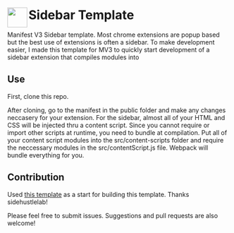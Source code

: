 # <img src="src/icons/icon_48.png" width="45" align="left"> Sidebar Template
Manifest V3 Sidebar template. Most chrome extensions are popup based but the best use of extensions is often a sidebar. To make development easier, I made this template for MV3 to quickly start development of a sidebar extension that compiles modules into 

## Use 
First, clone this repo. 

After cloning, go to the manifest in the public folder and make any changes neccasery for your extension. For the sidebar, almost all of your HTML and CSS will be injected thru a content script. Since you cannot require or import other scripts at runtime, you need to bundle at compilation. Put all of your content script modules into the src/content-scripts folder and require the neccessary modules in the src/contentScript.js file. Webpack will bundle everything for you. 

## Contribution
Used [this template](https://github.com/sidehustlelab/chrome-manifest-v3-webpack-hotreload-template) as a start for building this template. Thanks sidehustlelab!

Please feel free to submit issues. Suggestions and pull requests are also welcome!
